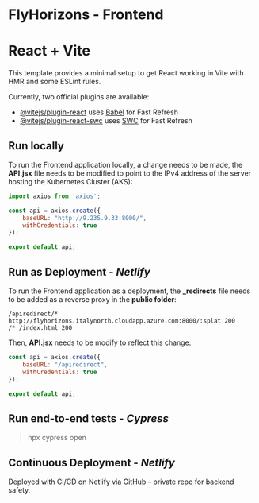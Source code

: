 # FlyHorizons - Frontend

# React + Vite

This template provides a minimal setup to get React working in Vite with HMR and some ESLint rules.

Currently, two official plugins are available:

- [@vitejs/plugin-react](https://github.com/vitejs/vite-plugin-react/blob/main/packages/plugin-react/README.md) uses [Babel](https://babeljs.io/) for Fast Refresh
- [@vitejs/plugin-react-swc](https://github.com/vitejs/vite-plugin-react-swc) uses [SWC](https://swc.rs/) for Fast Refresh

## Run locally

To run the Frontend application locally, a change needs to be made, the **API.jsx** file needs to be modified to point to the IPv4 address of the server hosting the Kubernetes Cluster (AKS):

```javascript
import axios from 'axios';

const api = axios.create({
    baseURL: "http://9.235.9.33:8000/",
    withCredentials: true
});

export default api;
```

## Run as Deployment - *Netlify*

To run the Frontend application as a deployment, the **_redirects** file needs to be added as a reverse proxy in the **public folder**:
```
/apiredirect/* http://flyhorizons.italynorth.cloudapp.azure.com:8000/:splat 200
/* /index.html 200
```

Then, **API.jsx** needs to be modify to reflect this change:

```javascript
const api = axios.create({
    baseURL: "/apiredirect",
    withCredentials: true
});

export default api;
```

## Run end-to-end tests - *Cypress*
> npx cypress open

## Continuous Deployment - *Netlify*

Deployed with CI/CD on Netlify via GitHub – private repo for backend safety.